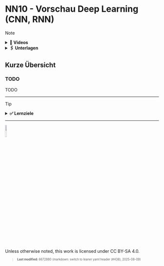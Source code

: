 # NN10 - Vorschau Deep Learning (CNN, RNN)

> [!NOTE]
>
> <details>
>
> <summary><strong>🎦 Videos</strong></summary>
>
> - [NN10.1 - TODO](https://youtu.be/TODO)
> - [NN10.2 - TODO](https://youtu.be/TODO)
>
> </details>
>
> <details>
>
> <summary><strong>🖇 Unterlagen</strong></summary>
>
> - [NN10-CNN.pdf](https://github.com/Artificial-Intelligence-HSBI-TDU/KI-Vorlesung/blob/master/lecture/nn/files/NN10-CNN.pdf)
>
> </details>

## Kurze Übersicht

### TODO

TODO

------------------------------------------------------------------------

> [!TIP]
>
> <details>
>
> <summary><strong>✅ Lernziele</strong></summary>
>
> - k2: TODO
> - k2: TODO
> - k3: TODO
> - k3: TODO
>
> </details>

------------------------------------------------------------------------

<img src="https://licensebuttons.net/l/by-sa/4.0/88x31.png" width="10%">

Unless otherwise noted, this work is licensed under CC BY-SA 4.0.

<blockquote><p><sup><sub><strong>Last modified:</strong> 6672880 (markdown: switch to leaner yaml header (#438), 2025-08-09)<br></sub></sup></p></blockquote>
